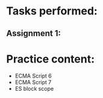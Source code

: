 # Tasks performed:

## Assignment 1:


# Practice content:

- ECMA Script 6
- ECMA Script 7
- ES block scope

